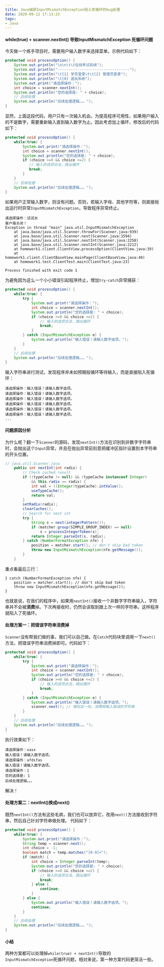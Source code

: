 ```yaml
---
title: Java捕获InputMismatchException陷入死循环的bug处理
date: 2020-09-12 17:13:23
tags:
- Java
---
```


#### while(true) + scanner.nextInt() 导致InputMismatchException 死循环问题
今天做一个练手项目时，需要用户输入数字来选择菜单。示例代码如下：
```java
protected void processOption() {
    System.out.println("\n\n\t\t在线考试系统");
    System.out.println("---------------------------------");
    System.out.println("\t[1] 学员登录\t\t[2] 管理员登录");
    System.out.println("\t[0] 退出系统");
    System.out.print("请选择操作：");
    int choice = scanner.nextInt();
    System.out.println("您的选择是: " + choice);
    // 后续处理
    System.out.println("后续处理逻辑。。。");
}
```
显然，上面这段代码，用户只有一次输入机会。为提高程序可用性，如果用户输入的不是数字，需要重新输入直到输入数字为止。因此考虑加上循环，修改后的代码如下：

```java
protected void processOption() {
    while(true) {
        System.out.print("请选择操作：");
        int choice = scanner.nextInt();
        System.out.println("您的选择是: " + choice);
        if (choice >=0 && choice <=2) {
           // 输入的选项合法，跳出循环
           break;
        }
    }
    // 后续处理
    System.out.println("后续处理逻辑。。。");
}
```
如果用户正常输入数字，则没有问题。否则，若输入字母、其他字符等，则直接抛出运行时异常`InputMismatchException`，导致程序异常终止。
```
请选择操作：试试水
客户端关闭！
Exception in thread "main" java.util.InputMismatchException
	at java.base/java.util.Scanner.throwFor(Scanner.java:939)
	at java.base/java.util.Scanner.next(Scanner.java:1594)
	at java.base/java.util.Scanner.nextInt(Scanner.java:2258)
	at java.base/java.util.Scanner.nextInt(Scanner.java:2212)
	at homework1.client.ClientView.processOption(ClientView.java:39)
	at homework1.client.ClientBaseView.mainPage(ClientBaseView.java:49)
	at homework1.test.ClientTest.main(ClientTest.java:23)

Process finished with exit code 1
```
为避免因为这么一个小小错误引起程序终止，增加`try-catch`异常捕获：
```java
protected void processOption() {
    while(true) {
        try {
            System.out.print("请选择操作：");
            int choice = scanner.nextInt();
            System.out.println("您的选择是: " + choice);
            if (choice >=0 && choice <=2) {
                // 输入的选项合法，跳出循环
                break;
            }
        } catch (InputMismatchException e) {
            System.out.println("输入错误！请输入数字选项。");
        }
    }
    // 后续处理
    System.out.println("后续处理逻辑。。。");
}
```
输入字符串进行测试，发现程序并未如预期般循环等待输入，而是直接陷入死循环：
```
请选择操作：输入错误！请输入数字选项。
请选择操作：输入错误！请输入数字选项。
请选择操作：输入错误！请输入数字选项。
请选择操作：输入错误！请输入数字选项。
请选择操作：输入错误！请输入数字选项。
请选择操作：输入错误！请输入数字选项。
...
```
#### 问题原因分析
为什么呢？翻一下`Scanner`的源码，发现`nextInt()`方法在识别到非数字字符串时，会抛出这个`Input`异常，并且在抛出异常前刻意把缓冲区指针设置到本字符串的开头位置。
```java
// java.util.Scanner.java 
    public int nextInt(int radix) {
        // Check cached result
        if ((typeCache != null) && (typeCache instanceof Integer)
            && this.radix == radix) {
            int val = ((Integer)typeCache).intValue();
            useTypeCache();
            return val;
        }
        setRadix(radix);
        clearCaches();
        // Search for next int
        try {
            String s = next(integerPattern());
            if (matcher.group(SIMPLE_GROUP_INDEX) == null)
                s = processIntegerToken(s);
            return Integer.parseInt(s, radix);
        } catch (NumberFormatException nfe) {
            position = matcher.start(); // don't skip bad token
            throw new InputMismatchException(nfe.getMessage());
        }
    }
```
重点看最后三行：
```
} catch (NumberFormatException nfe) {
    position = matcher.start(); // don't skip bad token
    throw new InputMismatchException(nfe.getMessage());
}
```
也就是说，在我们的程序中，如果用`nextInt()`接收一个非数字字符串输入，字符串并不会被**消费**掉。下次再接收时，仍然会读取到跟上次一样的字符串。这样程序就陷入了死循环。

#### 处理方案一：把错误字符串消费掉
`Scanner`没有帮我们做的事，我们可以自己做。在`Catch`代码块里调用一下`next()`方法，把错误字符串消费掉即可。代码如下：
```java
protected void processOption() {
    while(true) {
        try {
            System.out.print("请选择操作：");
            int choice = scanner.nextInt();
            System.out.println("您的选择是: " + choice);
            if (choice >=0 && choice <=2) {
                // 输入的选项合法，跳出循环
                break;
            }
        } catch (InputMismatchException e) {
            System.out.println("输入错误！请输入数字选项。");
            scanner.next(); // 增加这一句，消费掉输入错误的字符串
        }
    }
    // 后续处理
    System.out.println("后续处理逻辑。。。");
}
```
执行效果如下：
```
请选择操作：xasx
输入错误！请输入数字选项。
请选择操作：afdsfas
输入错误！请输入数字选项。
请选择操作：1
您的选择是: 1
后续处理逻辑。。。
```
解决！

#### 处理方案二：nextInt()换成next()
既然`nextInt()`方法有这些毛病，我们也可以放弃它，改用`next()`方法接收到字符串，然后自己针对字符串做处理。 代码如下：
```java
protected void processOption() {
    while(true) {
        System.out.print("请选择操作：");
        String temp = scanner.next();
        int choice = -1;
        boolean match = temp.matches("[0-9]+");
        if (match) {
            int choice = Integer.parseInt(temp);
            System.out.println("您的选择是: " + choice);
            if (choice >=0 && choice <=2) {
                // 输入的选项合法，跳出循环
                break;
            } else {
                continue;
            }
        } else {
            System.out.println("输入错误！请输入数字选项。");
            continue;
        }
    }
    // 后续处理
    System.out.println("后续处理逻辑。。。");
}
```
#### 小结
两种方案都可以处理掉`while(true) + nextInt()`导致的`InputMismatchException`死循环问题，相对来说，第一种方案代码更简洁一些。